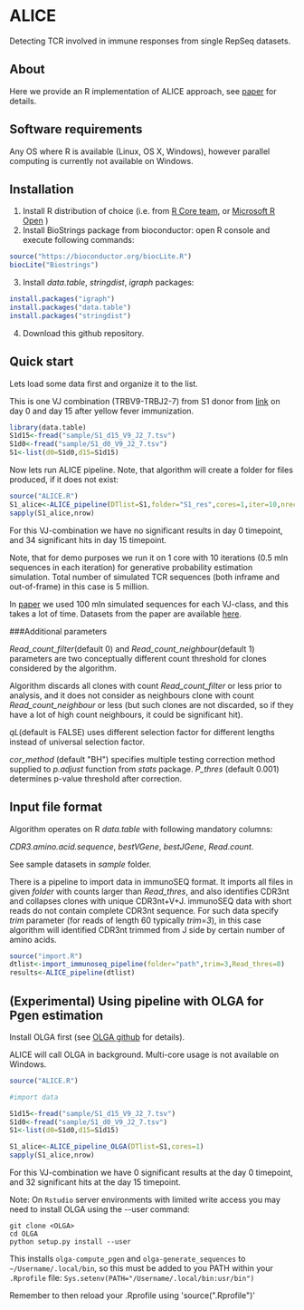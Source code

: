 # ALICE
Detecting TCR involved in immune responses from single RepSeq datasets.

## About
Here we provide an R implementation of ALICE approach, see [paper](https://www.biorxiv.org/content/early/2018/07/23/375162) for details.
## Software requirements
Any OS where R is available (Linux, OS X, Windows), however parallel computing is currently not available on Windows.  

## Installation

1. Install R distribution of choice (i.e. from [R Core team](https://cloud.r-project.org/), or [Microsoft R Open](https://mran.microsoft.com/open/) )
2. Install BioStrings package from bioconductor: open R console and execute following commands: 
```R
source("https://bioconductor.org/biocLite.R")
biocLite("Biostrings")
```
3. Install *data.table*, *stringdist*, *igraph* packages:
```R
install.packages("igraph")
install.packages("data.table")
install.packages("stringdist")
```
4. Download this github repository.

## Quick start
Lets load some data first and organize it to the list. 

This is one VJ combination (TRBV9-TRBJ2-7) from S1 donor from [link](https://www.biorxiv.org/content/early/2018/04/13/300343) on day 0 and day 15 after yellow fever immunization.

```R
library(data.table)
S1d15<-fread("sample/S1_d15_V9_J2_7.tsv")
S1d0<-fread("sample/S1_d0_V9_J2_7.tsv")
S1<-list(d0=S1d0,d15=S1d15)
```

Now lets run ALICE pipeline. Note, that algorithm will create a folder for files produced, if it does not exist:
```R
source("ALICE.R")
S1_alice<-ALICE_pipeline(DTlist=S1,folder="S1_res",cores=1,iter=10,nrec=5e5) #this takes few minutes to run
sapply(S1_alice,nrow)
```
For this VJ-combination we have no significant results in day 0 timepoint, and 34 significant hits in day 15 timepoint. 

Note, that for demo purposes we run it on 1 core with 10 iterations (0.5 mln sequences in each iteration) for generative probability estimation simulation. Total number of simulated TCR sequences (both inframe and out-of-frame) in this case is 5 million. 

In [paper](https://www.biorxiv.org/content/early/2018/07/23/375162) we used 100 mln simulated sequences for each VJ-class, and this takes a lot of time. 
Datasets from the paper are available [here](https://github.com/pogorely/ALICE_sample_data).

###Additional parameters

*Read_count_filter*(default 0) and *Read_count_neighbour*(default 1) parameters are two conceptually different count threshold for clones considered by the algorithm. 

Algorithm discards all clones with count  *Read_count_filter* or less prior to analysis, and it does not consider as neighbours clone with count *Read_count_neighbour* or less (but such clones are not discarded, so if they have a lot of high count neighbours, it could be significant hit).

*qL*(default is FALSE) uses different selection factor for different lengths instead of universal selection factor. 

*cor_method* (default "BH") specifies multiple testing correction method supplied to *p.adjust* function from *stats* package. *P_thres* (default 0.001) determines p-value threshold after correction.

## Input file format
Algorithm operates on R *data.table* with following mandatory columns: 

*CDR3.amino.acid.sequence*, *bestVGene*, *bestJGene*, *Read.count*. 

See sample datasets in *sample* folder.

There is a pipeline to import data in immunoSEQ format. It imports all files in given *folder* with counts larger than *Read_thres*, and also identifies CDR3nt and collapses clones with unique CDR3nt+V+J. immunoSEQ data with short reads do not contain complete CDR3nt sequence. For such data specify *trim* parameter (for reads of length 60 typically *trim=3*), in this case algorithm will identified CDR3nt trimmed from J side by certain number of amino acids.  

```R
source("import.R")
dtlist<-import_immunoseq_pipeline(folder="path",trim=3,Read_thres=0)
results<-ALICE_pipeline(dtlist)
```

## (Experimental) Using pipeline with OLGA for Pgen estimation
Install OLGA first (see [OLGA github](https://github.com/zsethna/OLGA) for details).

ALICE will call OLGA in background. Multi-core usage is not available on Windows.  

```R
source("ALICE.R")

#import data

S1d15<-fread("sample/S1_d15_V9_J2_7.tsv")
S1d0<-fread("sample/S1_d0_V9_J2_7.tsv")
S1<-list(d0=S1d0,d15=S1d15)

S1_alice<-ALICE_pipeline_OLGA(DTlist=S1,cores=1)
sapply(S1_alice,nrow)

```
For this VJ-combination we have 0 significant results at the day 0 timepoint, and 32 significant hits at the day 15 timepoint.

Note:
On `Rstudio` server environments with limited write access you may need to install OLGA using the --user command:
```
git clone <OLGA>
cd OLGA
python setup.py install --user
```

This installs `olga-compute_pgen` and `olga-generate_sequences` to `~/Username/.local/bin`, so this must be added to you PATH within your `.Rprofile` file:
`Sys.setenv(PATH="/Username/.local/bin:usr/bin")`

Remember to then reload your .Rprofile using 'source(".Rprofile")'
